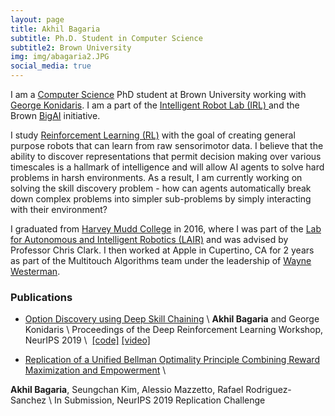 ```yaml
---
layout: page
title: Akhil Bagaria
subtitle: Ph.D. Student in Computer Science
subtitle2: Brown University
img: img/abagaria2.JPG
social_media: true
---
```


I am a <a href="https://cs.brown.edu/" target="_blank">Computer Science</a> PhD student at Brown University working with <a href="http://cs.brown.edu/people/gdk/" target="_blank">George Konidaris</a>. I am a part of the <a href="http://irl.cs.brown.edu/"> Intelligent Robot Lab (IRL) </a> and the Brown <a href="http://bigai.cs.brown.edu/">BigAI</a> initiative.

I study <a href="https://en.wikipedia.org/wiki/Reinforcement_learning" target="_blank">Reinforcement Learning (RL)</a> with the goal of creating general purpose robots that can learn from raw sensorimotor data. I believe that the ability to discover representations that permit decision making over various timescales is a hallmark of intelligence and will allow AI agents to solve hard problems in harsh environments. As a result, I am currently working on solving the skill discovery problem - how can agents automatically break down complex problems into simpler sub-problems by simply interacting with their environment? 

I graduated from <a href="https://www.hmc.edu/">Harvey Mudd College</a> in 2016, where I was part of the <a href="https://www.lair.hmc.edu">Lab for Autonomous and Intelligent Robotics (LAIR)</a> and was advised by Professor Chris Clark. I then worked at Apple in Cupertino, CA for 2 years as part of the Multitouch Algorithms team under the leadership of <a href="https://en.wikipedia.org/wiki/FingerWorks">Wayne Westerman</a>. 

### __Publications__

* <a href="https://drive.google.com/file/d/10HayIdinBrB5gc451XaNX6i8zD-lRw4n/view" target="_blank">Option Discovery using Deep Skill Chaining</a> \\
__Akhil Bagaria__ and George Konidaris \\
Proceedings of the Deep Reinforcement Learning Workshop, NeurIPS 2019 \\
&nbsp;<a href="https://github.com/deep-skill-chaining/deep-skill-chaining" target="_blank">[code]</a>
 <a href="https://www.youtube.com/watch?v=MGvvPmm6JQg&feature=youtu.be" target="_blank">[video]</a>

* <a href="https://openreview.net/pdf?id=B1grPT9GTH" target="_blank">Replication of a Unified Bellman Optimality Principle Combining Reward Maximization and Empowerment</a> \\ 

__Akhil Bagaria__, Seungchan Kim, Alessio Mazzetto, Rafael Rodriguez-Sanchez \\
In Submission, NeurIPS 2019 Replication Challenge


